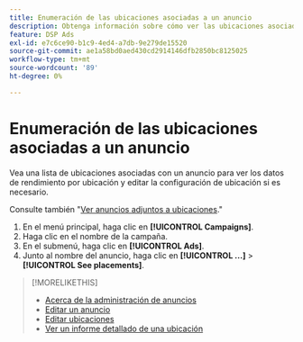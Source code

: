```yaml
---
title: Enumeración de las ubicaciones asociadas a un anuncio
description: Obtenga información sobre cómo ver las ubicaciones asociadas a un anuncio.
feature: DSP Ads
exl-id: e7c6ce90-b1c9-4ed4-a7db-9e279de15520
source-git-commit: ae1a58bd0aed430cd2914146dfb2850bc8125025
workflow-type: tm+mt
source-wordcount: '89'
ht-degree: 0%

---
```


# Enumeración de las ubicaciones asociadas a un anuncio

Vea una lista de ubicaciones asociadas con un anuncio para ver los datos de rendimiento por ubicación y editar la configuración de ubicación si es necesario.

Consulte también &quot;[Ver anuncios adjuntos a ubicaciones](/help/dsp/campaign-management/ads/ad-attach-to-placement.md#view-ads-campaign).&quot;

1. En el menú principal, haga clic en **[!UICONTROL Campaigns]**.
1. Haga clic en el nombre de la campaña.
1. En el submenú, haga clic en **[!UICONTROL Ads]**.
1. Junto al nombre del anuncio, haga clic en  **[!UICONTROL ...]** > **[!UICONTROL See placements]**.

>[!MORELIKETHIS]
>
>* [Acerca de la administración de anuncios](ad-about.md)
>* [Editar un anuncio](ad-edit.md)
>* [Editar ubicaciones](/help/dsp/campaign-management/placements/placement-edit.md)
>* [Ver un informe detallado de una ubicación](/help/dsp/campaign-management/placements/placement-view-report.md)
